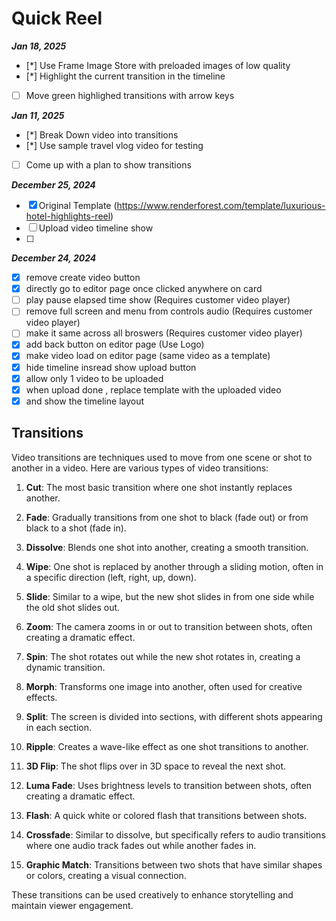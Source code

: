 # Quick Reel

**_Jan 18, 2025_**

- [*] Use Frame Image Store with preloaded images of low quality
- [*] Highlight the current transition in the timeline
- [ ] Move green highlighed transitions with arrow keys

**_Jan 11, 2025_**

- [*] Break Down video into transitions
- [*] Use sample travel vlog video for testing
- [ ] Come up with a plan to show transitions

**_December 25, 2024_**

- [x] Original Template (https://www.renderforest.com/template/luxurious-hotel-highlights-reel)
- [ ] Upload video timeline show
- [ ]

**_December 24, 2024_**

- [x] remove create video button
- [x] directly go to editor page once clicked anywhere on card
- [ ] play pause elapsed time show (Requires customer video player)
- [ ] remove full screen and menu from controls audio (Requires customer video player)
- [ ] make it same across all broswers (Requires customer video player)
- [x] add back button on editor page (Use Logo)
- [x] make video load on editor page (same video as a template)
- [x] hide timeline insread show upload button
- [x] allow only 1 video to be uploaded
- [x] when upload done , replace template with the uploaded video
- [x] and show the timeline layout

## Transitions

Video transitions are techniques used to move from one scene or shot to another in a video. Here are various types of video transitions:

1. **Cut**: The most basic transition where one shot instantly replaces another.

2. **Fade**: Gradually transitions from one shot to black (fade out) or from black to a shot (fade in).

3. **Dissolve**: Blends one shot into another, creating a smooth transition.

4. **Wipe**: One shot is replaced by another through a sliding motion, often in a specific direction (left, right, up, down).

5. **Slide**: Similar to a wipe, but the new shot slides in from one side while the old shot slides out.

6. **Zoom**: The camera zooms in or out to transition between shots, often creating a dramatic effect.

7. **Spin**: The shot rotates out while the new shot rotates in, creating a dynamic transition.

8. **Morph**: Transforms one image into another, often used for creative effects.

9. **Split**: The screen is divided into sections, with different shots appearing in each section.

10. **Ripple**: Creates a wave-like effect as one shot transitions to another.

11. **3D Flip**: The shot flips over in 3D space to reveal the next shot.

12. **Luma Fade**: Uses brightness levels to transition between shots, often creating a dramatic effect.

13. **Flash**: A quick white or colored flash that transitions between shots.

14. **Crossfade**: Similar to dissolve, but specifically refers to audio transitions where one audio track fades out while another fades in.

15. **Graphic Match**: Transitions between two shots that have similar shapes or colors, creating a visual connection.

These transitions can be used creatively to enhance storytelling and maintain viewer engagement.
